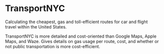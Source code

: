 # TransportNYC
Calculating the cheapest, gas and toll-efficient routes for car and flight travel within the United States.

TransportNYC is more detailed and cost-oriented than Google Maps, Apple Maps, and Waze. Gives details on gas usage per route, cost, and whether or not public transportation is more cost-efficient.

